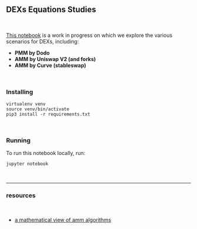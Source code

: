 ## DEXs Equations Studies

<br>

[This notebook](https://github.com/go-outside-labs/blockchain-science-py/blob/main/dexs-equations-analysis/dexs-equations-analysis.ipynb) is a work in progress on which we explore the various scenarios for DEXs, including:

* **PMM by Dodo** 
* **AMM by Uniswap V2 (and forks)**
* **AMM by Curve (stableswap)**

<br>

### Installing

```
virtualenv venv
source venv/bin/activate
pip3 install -r requirements.txt
```


<br>

### Running

To run this notebook locally, run:

```
jupyter notebook
```


<br>

---

### resources

<br>

* [a mathematical view of amm algorithms](https://medium.com/anchordao-lab/automated-market-maker-amm-algorithms-and-its-future-f2d5e6cc624a)
